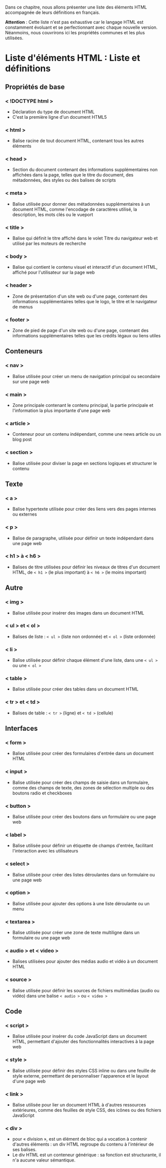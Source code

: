 Dans ce chapitre, nous allons présenter une liste des éléments HTML accompagnée de leurs définitions en français.

**Attention** : Cette liste n'est pas exhaustive car le langage HTML est constamment évoluant et se perfectionnant avec chaque nouvelle version. Néanmoins, nous couvrirons ici les propriétés communes et les plus utilisées.
# Liste d'éléments HTML : Liste et définitions
## Propriétés de base
### < !DOCTYPE html >
- Déclaration du type de document HTML
- C'est la première ligne d'un document HTML5

### < html >
- Balise racine de tout document HTML, contenant tous les autres éléments

### < head >
- Section du document contenant des informations supplémentaires non affichées dans la page, telles que le titre du document, des métadonnées, des styles ou des balises de scripts

### < meta >
- Balise utilisée pour donner des métadonnées supplémentaires à un document HTML, comme l'encodage de caractères utilisé, la description, les mots clés ou le vueport

### < title >
- Balise qui définit le titre affiché dans le volet Titre du navigateur web et utilisé par les moteurs de recherche

### < body >
- Balise qui contient le contenu visuel et interactif d'un document HTML, affiché pour l'utilisateur sur la page web

### < header >
- Zone de présentation d'un site web ou d'une page, contenant des informations supplémentaires telles que le logo, le titre et le navigateur de menus

### < footer >
- Zone de pied de page d'un site web ou d'une page, contenant des informations supplémentaires telles que les crédits légaux ou liens utiles

## Conteneurs
### < nav >
- Balise utilisée pour créer un menu de navigation principal ou secondaire sur une page web

### < main >
- Zone principale contenant le contenu principal, la partie principale et l'information la plus importante d'une page web

### < article >
- Conteneur pour un contenu indépendant, comme une news article ou un blog post

### < section >
- Balise utilisée pour diviser la page en sections logiques et structurer le contenu

## Texte
### < a >
- Balise hypertexte utilisée pour créer des liens vers des pages internes ou externes

### < p >
- Balise de paragraphe, utilisée pour définir un texte indépendant dans une page web

### < h1 > à < h6 >
- Balises de titre utilisées pour définir les niveaux de titres d'un document HTML, de `< h1 >` (le plus important) à `< h6 >` (le moins important)

## Autre
### < img >
- Balise utilisée pour insérer des images dans un document HTML

### < ul > et < ol >
- Balises de liste : `< ul >` (liste non ordonnée) et `< ol >` (liste ordonnée)

### < li >
- Balise utilisée pour définir chaque élément d'une liste, dans une `< ul >` ou une `< ol >`

### < table >
- Balise utilisée pour créer des tables dans un document HTML

### < tr > et < td >
- Balises de table : `< tr >` (ligne) et `< td >` (cellule)

## Interfaces
### < form >
- Balise utilisée pour créer des formulaires d'entrée dans un document HTML

### < input >
- Balise utilisée pour créer des champs de saisie dans un formulaire, comme des champs de texte, des zones de sélection multiple ou des boutons radio et checkboxes

### < button >
- Balise utilisée pour créer des boutons dans un formulaire ou une page web

### < label >
- Balise utilisée pour définir un étiquette de champs d'entrée, facilitant l'interaction avec les utilisateurs

### < select >
- Balise utilisée pour créer des listes déroulantes dans un formulaire ou une page web

### < option >
- Balise utilisée pour ajouter des options à une liste déroulante ou un menu

### < textarea >
- Balise utilisée pour créer une zone de texte multiligne dans un formulaire ou une page web

### < audio > et < video >
- Balises utilisées pour ajouter des médias audio et vidéo à un document HTML

### < source >
- Balise utilisée pour définir les sources de fichiers multimédias (audio ou vidéo) dans une balise `< audio >` ou `< video >`

## Code
### < script >
- Balise utilisée pour insérer du code JavaScript dans un document HTML, permettant d'ajouter des fonctionnalités interactives à la page web

### < style >
- Balise utilisée pour définir des styles CSS inline ou dans une feuille de style externe, permettant de personnaliser l'apparence et le layout d'une page web

### < link >
- Balise utilisée pour lier un document HTML à d'autres ressources extérieures, comme des feuilles de style CSS, des icônes ou des fichiers JavaScript

### < div >
- pour « division », est un élément de bloc qui a vocation à contenir d'autres éléments : un div HTML regroupe du contenu à l'intérieur de ses balises.
- Le div HTML est un conteneur générique : sa fonction est structurante, il n'a aucune valeur sémantique.
